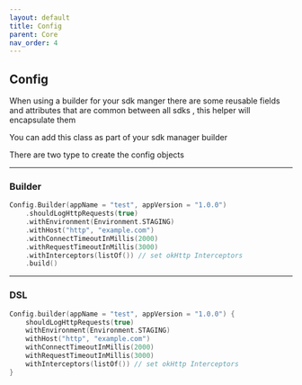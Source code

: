 ```yaml
---
layout: default
title: Config
parent: Core
nav_order: 4
---
```


## Config

When using a builder for your sdk manger there are some reusable fields and attributes
that are common between all sdks , this helper will encapsulate them

You can add this class as part of your sdk manager builder

There are two type to create the config objects

---

### Builder

```kotlin
Config.Builder(appName = "test", appVersion = "1.0.0")
    .shouldLogHttpRequests(true)
    .withEnvironment(Environment.STAGING)
    .withHost("http", "example.com")
    .withConnectTimeoutInMillis(2000)
    .withRequestTimeoutInMillis(3000)
    .withInterceptors(listOf()) // set okHttp Interceptors
    .build()
```

---

### DSL

```kotlin
Config.builder(appName = "test", appVersion = "1.0.0") {
    shouldLogHttpRequests(true)
    withEnvironment(Environment.STAGING)
    withHost("http", "example.com")
    withConnectTimeoutInMillis(2000)
    withRequestTimeoutInMillis(3000)
    withInterceptors(listOf()) // set okHttp Interceptors  
}
```